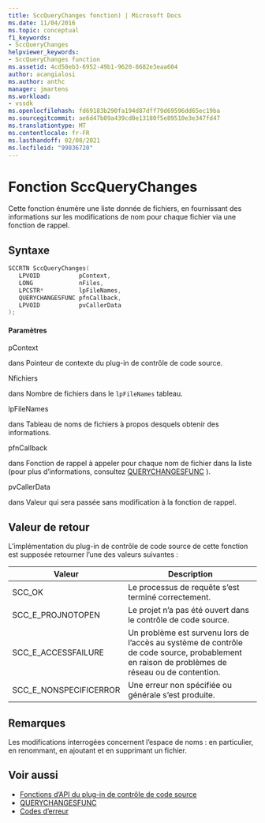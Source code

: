 ```yaml
---
title: SccQueryChanges fonction) | Microsoft Docs
ms.date: 11/04/2016
ms.topic: conceptual
f1_keywords:
- SccQueryChanges
helpviewer_keywords:
- SccQueryChanges function
ms.assetid: 4cd58eb3-6952-49b1-9620-8682e3eaa604
author: acangialosi
ms.author: anthc
manager: jmartens
ms.workload:
- vssdk
ms.openlocfilehash: fd69183b290fa194d87dff79d69596dd65ec19ba
ms.sourcegitcommit: ae6d47b09a439cd0e13180f5e89510e3e347fd47
ms.translationtype: MT
ms.contentlocale: fr-FR
ms.lasthandoff: 02/08/2021
ms.locfileid: "99836720"
---
```

# <a name="sccquerychanges-function"></a>Fonction SccQueryChanges
Cette fonction énumère une liste donnée de fichiers, en fournissant des informations sur les modifications de nom pour chaque fichier via une fonction de rappel.

## <a name="syntax"></a>Syntaxe

```cpp
SCCRTN SccQueryChanges(
   LPVOID           pContext,
   LONG             nFiles,
   LPCSTR*          lpFileNames,
   QUERYCHANGESFUNC pfnCallback,
   LPVOID           pvCallerData
);
```

#### <a name="parameters"></a>Paramètres
 pContext

dans Pointeur de contexte du plug-in de contrôle de code source.

 Nfichiers

dans Nombre de fichiers dans le `lpFileNames` tableau.

 lpFileNames

dans Tableau de noms de fichiers à propos desquels obtenir des informations.

 pfnCallback

dans Fonction de rappel à appeler pour chaque nom de fichier dans la liste (pour plus d’informations, consultez [QUERYCHANGESFUNC](../extensibility/querychangesfunc.md) ).

 pvCallerData

dans Valeur qui sera passée sans modification à la fonction de rappel.

## <a name="return-value"></a>Valeur de retour
 L’implémentation du plug-in de contrôle de code source de cette fonction est supposée retourner l’une des valeurs suivantes :

|Valeur|Description|
|-----------|-----------------|
|SCC_OK|Le processus de requête s’est terminé correctement.|
|SCC_E_PROJNOTOPEN|Le projet n’a pas été ouvert dans le contrôle de code source.|
|SCC_E_ACCESSFAILURE|Un problème est survenu lors de l’accès au système de contrôle de code source, probablement en raison de problèmes de réseau ou de contention.|
|SCC_E_NONSPECIFICERROR|Une erreur non spécifiée ou générale s’est produite.|

## <a name="remarks"></a>Remarques
 Les modifications interrogées concernent l’espace de noms : en particulier, en renommant, en ajoutant et en supprimant un fichier.

## <a name="see-also"></a>Voir aussi
- [Fonctions d’API du plug-in de contrôle de code source](../extensibility/source-control-plug-in-api-functions.md)
- [QUERYCHANGESFUNC](../extensibility/querychangesfunc.md)
- [Codes d’erreur](../extensibility/error-codes.md)
